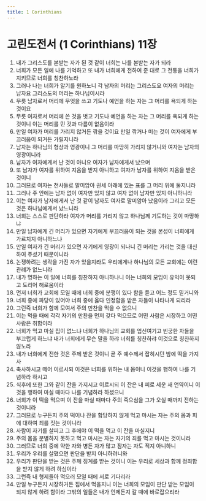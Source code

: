 ```yaml
---
title: 1 Corinthians
---
```


# 고린도전서 (1 Corinthians) 11장
1. 내가 그리스도를 본받는 자가 된 것 같이 너희는 나를 본받는 자가 되라
1. 너희가 모든 일에 나를 기억하고 또 내가 너희에게 전하여 준 대로 그 전통을 너희가 지키므로 너희를 칭찬하노라
1. 그러나 나는 너희가 알기를 원하노니 각 남자의 머리는 그리스도요 여자의 머리는 남자요 그리스도의 머리는 하나님이시라
1. 무릇 남자로서 머리에 무엇을 쓰고 기도나 예언을 하는 자는 그 머리를 욕되게 하는 것이요
1. 무릇 여자로서 머리에 쓴 것을 벗고 기도나 예언을 하는 자는 그 머리를 욕되게 하는 것이니 이는 머리를 민 것과 다름이 없음이라
1. 만일 여자가 머리를 가리지 않거든 깎을 것이요 만일 깎거나 미는 것이 여자에게 부끄러움이 되거든 가릴지니라
1. 남자는 하나님의 형상과 영광이니 그 머리를 마땅히 가리지 않거니와 여자는 남자의 영광이니라
1. 남자가 여자에게서 난 것이 아니요 여자가 남자에게서 났으며
1. 또 남자가 여자를 위하여 지음을 받지 아니하고 여자가 남자를 위하여 지음을 받은 것이니
1. 그러므로 여자는 천사들로 말미암아 권세 아래에 있는 표를 그 머리 위에 둘지니라
1. 그러나 주 안에는 남자 없이 여자만 있지 않고 여자 없이 남자만 있지 아니하니라
1. 이는 여자가 남자에게서 난 것 같이 남자도 여자로 말미암아 났음이라 그리고 모든 것은 하나님에게서 났느니라
1. 너희는 스스로 판단하라 여자가 머리를 가리지 않고 하나님께 기도하는 것이 마땅하냐
1. 만일 남자에게 긴 머리가 있으면 자기에게 부끄러움이 되는 것을 본성이 너희에게 가르치지 아니하느냐
1. 만일 여자가 긴 머리가 있으면 자기에게 영광이 되나니 긴 머리는 가리는 것을 대신하여 주셨기 때문이니라
1. 논쟁하려는 생각을 가진 자가 있을지라도 우리에게나 하나님의 모든 교회에는 이런 관례가 없느니라
1. 내가 명하는 이 일에 너희를 칭찬하지 아니하나니 이는 너희의 모임이 유익이 못되고 도리어 해로움이라
1. 먼저 너희가 교회에 모일 때에 너희 중에 분쟁이 있다 함을 듣고 어느 정도 믿거니와
1. 너희 중에 파당이 있어야 너희 중에 옳다 인정함을 받은 자들이 나타나게 되리라
1. 그런즉 너희가 함께 모여서 주의 만찬을 먹을 수 없으니
1. 이는 먹을 때에 각각 자기의 만찬을 먼저 갖다 먹으므로 어떤 사람은 시장하고 어떤 사람은 취함이라
1. 너희가 먹고 마실 집이 없느냐 너희가 하나님의 교회를 업신여기고 빈궁한 자들을 부끄럽게 하느냐 내가 너희에게 무슨 말을 하랴 너희를 칭찬하랴 이것으로 칭찬하지 않노라
1. 내가 너희에게 전한 것은 주께 받은 것이니 곧 주 예수께서 잡히시던 밤에 떡을 가지사
1. 축사하시고 떼어 이르시되 이것은 너희를 위하는 내 몸이니 이것을 행하여 나를 기념하라 하시고
1. 식후에 또한 그와 같이 잔을 가지시고 이르시되 이 잔은 내 피로 세운 새 언약이니 이것을 행하여 마실 때마다 나를 기념하라 하셨으니
1. 너희가 이 떡을 먹으며 이 잔을 마실 때마다 주의 죽으심을 그가 오실 때까지 전하는 것이니라
1. 그러므로 누구든지 주의 떡이나 잔을 합당하지 않게 먹고 마시는 자는 주의 몸과 피에 대하여 죄를 짓는 것이니라
1. 사람이 자기를 살피고 그 후에야 이 떡을 먹고 이 잔을 마실지니
1. 주의 몸을 분별하지 못하고 먹고 마시는 자는 자기의 죄를 먹고 마시는 것이니라
1. 그러므로 너희 중에 약한 자와 병든 자가 많고 잠자는 자도 적지 아니하니
1. 우리가 우리를 살폈으면 판단을 받지 아니하려니와
1. 우리가 판단을 받는 것은 주께 징계를 받는 것이니 이는 우리로 세상과 함께 정죄함을 받지 않게 하려 하심이라
1. 그런즉 내 형제들아 먹으러 모일 때에 서로 기다리라
1. 만일 누구든지 시장하거든 집에서 먹을지니 이는 너희의 모임이 판단 받는 모임이 되지 않게 하려 함이라 그밖의 일들은 내가 언제든지 갈 때에 바로잡으리라